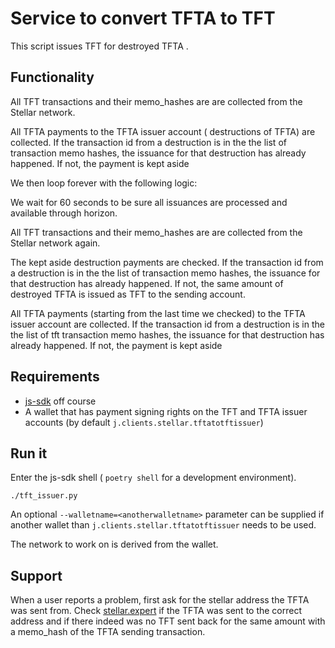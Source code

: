 # Service to convert TFTA to TFT

This script issues TFT for destroyed TFTA .

## Functionality

All TFT transactions and their memo_hashes are are collected from the Stellar network.

All TFTA payments to the TFTA issuer account ( destructions of TFTA) are collected.
If the transaction id from a destruction is in the the list of transaction memo hashes, the issuance for that destruction has already happened. If not, the payment is kept aside

We then loop forever with the following logic:

We wait for 60 seconds to be sure all issuances are processed and available through horizon.

All TFT transactions and their memo_hashes are are collected from the Stellar network again.

The kept aside destruction payments are checked.
If  the transaction id from a destruction is in the the list of  transaction memo hashes, the issuance for that destruction has already happened.
If not, the same amount of destroyed TFTA is issued as TFT to the sending account.

All TFTA payments (starting from the last time we checked)  to the TFTA issuer account are collected.
If the transaction id from a destruction is in the the list of tft transaction memo hashes, the issuance for that destruction has already happened. If not, the payment is kept aside

## Requirements

- [js-sdk](https://github.com/threefoldtech/js-sdk) off course
- A wallet that has payment signing rights on the TFT and TFTA issuer accounts (by default `j.clients.stellar.tftatotftissuer`)

## Run it

Enter the js-sdk shell ( `poetry shell` for a development environment).

`./tft_issuer.py`

An optional `--walletname=<anotherwalletname>` parameter can be supplied if another wallet than `j.clients.stellar.tftatotftissuer` needs to be used.

The network to work on is derived from the wallet.

## Support

When a user reports a problem, first ask for the stellar address the TFTA was sent from. Check [stellar.expert](https://stellar.expert/explorer/public) if the TFTA was sent to the correct address and if there indeed was no TFT sent back for the same amount with a memo_hash of the TFTA sending transaction.
